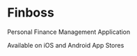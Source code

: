 <html>
<head>
    <title>Finboss - Financial Management App</title>
</head>
<body>
    <h1>Finboss</h1>
    <p>Personal Finance Management Application</p>
    <p>Available on iOS and Android App Stores</p>
</body>
</html>
